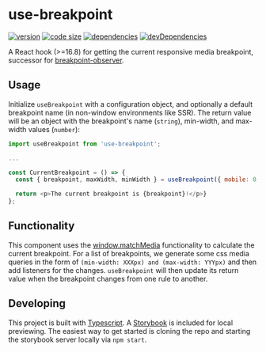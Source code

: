 # use-breakpoint

[![version](https://img.shields.io/npm/v/use-breakpoint.svg)](https://www.npmjs.com/package/use-breakpoint)
[![code size](https://img.shields.io/github/languages/code-size/iiroj/use-breakpoint.svg)](https://github.com/iiroj/use-breakpoint)
[![dependencies](https://img.shields.io/david/iiroj/use-breakpoint.svg)](https://github.com/iiroj/use-breakpoint/blob/master/package.json)
[![devDependencies](https://img.shields.io/david/dev/iiroj/use-breakpoint.svg)](https://github.com/iiroj/use-breakpoint/blob/master/package.json)

A React hook (>=16.8) for getting the current responsive media breakpoint, successor for [breakpoint-observer](https://www.npmjs.com/package/breakpoint-observer).

## Usage

Initialize `useBreakpoint` with a configuration object, and optionally a default breakpoint name (in non-window environments like SSR). The return value will be an object with the breakpoint's name (`string`), min-width, and max-width values (`number`):

```javascript
import useBreakpoint from 'use-breakpoint';

...

const CurrentBreakpoint = () => {
  const { breakpoint, maxWidth, minWidth } = useBreakpoint({ mobile: 0, tablet: 768, desktop: 1280 }, 'desktop');

  return <p>The current breakpoint is {breakpoint}!</p>}
};
```

## Functionality

This component uses the [window.matchMedia](https://developer.mozilla.org/en-US/docs/Web/API/Window/matchMedia) functionality to calculate the current breakpoint. For a list of breakpoints, we generate some css media queries in the form of `(min-width: XXXpx) and (max-width: YYYpx)` and then add listeners for the changes. `useBreakpoint` will then update its return value when the breakpoint changes from one rule to another.

## Developing

This project is built with [Typescript](http://www.typescriptlang.org/). A [Storybook](http://storybook.js.org/) is included for local previewing. The easiest way to get started is cloning the repo and starting the storybook server locally via `npm start`.

